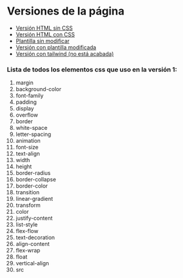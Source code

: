 # Versiones de la página

- [Versión HTML sin CSS](https://amelych.github.io/v0/index.html)
- [Versión HTML con CSS](https://amelych.github.io/v1/index.html)
- [Plantilla sin modificar](https://amelych.github.io/v2.1/index.html)
- [Versión con plantilla modificada](https://amelych.github.io/v2.2/index.html)
- [Versión con tailwind (no está acabada)](https://amelych.github.io/tailwind/index.html)


### Lista de todos los elementos css que uso en la versión 1:
1. margin
2. background-color
3. font-family
4. padding
5. display
6. overflow
7. border
8. white-space
9. letter-spacing
10. animation
11. font-size
12. text-align
13. width
14. height
15. border-radius
16. border-collapse
17. border-color
18. transition
19. linear-gradient
20. transform
21. color
22. justify-content
23. list-style
24. flex-flow
25. text-decoration
26. align-content
27. flex-wrap
28. float
29. vertical-align
30. src


